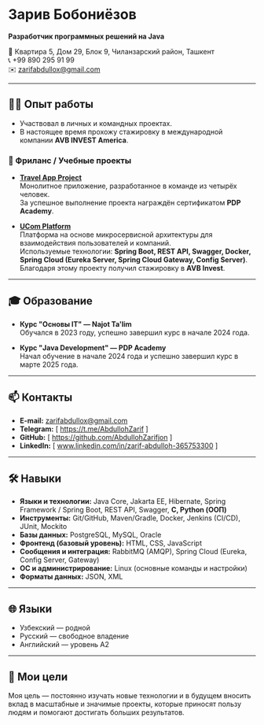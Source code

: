 # Зарив Бобониёзов  
**Разработчик программных решений на Java**

📍 Квартира 5, Дом 29, Блок 9, Чиланзарский район, Ташкент  
📞 +99 890 295 91 99  
✉️ zarifabdullox@gmail.com  

---

## 🧑‍💻 Опыт работы
- Участвовал в личных и командных проектах.  
- В настоящее время прохожу стажировку в международной компании **AVB INVEST America**.  

### 🚀 Фриланс / Учебные проекты
- **[Travel App Project](https://github.com/MuhammadaminAR/TravelAppProject.git)**  
  Монолитное приложение, разработанное в команде из четырёх человек.  
  За успешное выполнение проекта награждён сертификатом **PDP Academy**.  

- **[UCom Platform](https://github.com/AbdullohZarifjon/avb_invest_intern.git)**  
  Платформа на основе микросервисной архитектуры для взаимодействия пользователей и компаний.  
  Используемые технологии: **Spring Boot, REST API, Swagger, Docker, Spring Cloud (Eureka Server, Spring Cloud Gateway, Config Server)**.  
  Благодаря этому проекту получил стажировку в **AVB Invest**.  

---

## 🎓 Образование
- **Курс "Основы IT" — Najot Ta'lim**  
  Обучался в 2023 году, успешно завершил курс в начале 2024 года.  

- **Курс "Java Development" — PDP Academy**  
  Начал обучение в начале 2024 года и успешно завершил курс в марте 2025 года.  

---

## 📫 Контакты
- **E-mail:** zarifabdullox@gmail.com  
- **Telegram:** [ https://t.me/AbdullohZarif ]
- **GitHub:** [ https://github.com/AbdullohZarifjon ]  
- **LinkedIn:** [ www.linkedin.com/in/zarif-abdulloh-365753300 ]  

---

## 🛠 Навыки
- **Языки и технологии:** Java Core, Jakarta EE, Hibernate, Spring Framework / Spring Boot, REST API, Swagger, **C, Python (ООП)**  
- **Инструменты:** Git/GitHub, Maven/Gradle, Docker, Jenkins (CI/CD), JUnit, Mockito  
- **Базы данных:** PostgreSQL, MySQL, Oracle  
- **Фронтенд (базовый уровень):** HTML, CSS, JavaScript  
- **Сообщения и интеграция:** RabbitMQ (AMQP), Spring Cloud (Eureka, Config Server, Gateway)  
- **ОС и администрирование:** Linux (основные команды и настройки)  
- **Форматы данных:** JSON, XML  

---

## 🌐 Языки
- Узбекский — родной  
- Русский — свободное владение  
- Английский — уровень A2  

---

## 🎯 Мои цели
Моя цель — постоянно изучать новые технологии и в будущем вносить вклад в масштабные и значимые проекты, которые приносят пользу людям и помогают достигать больших результатов.  
